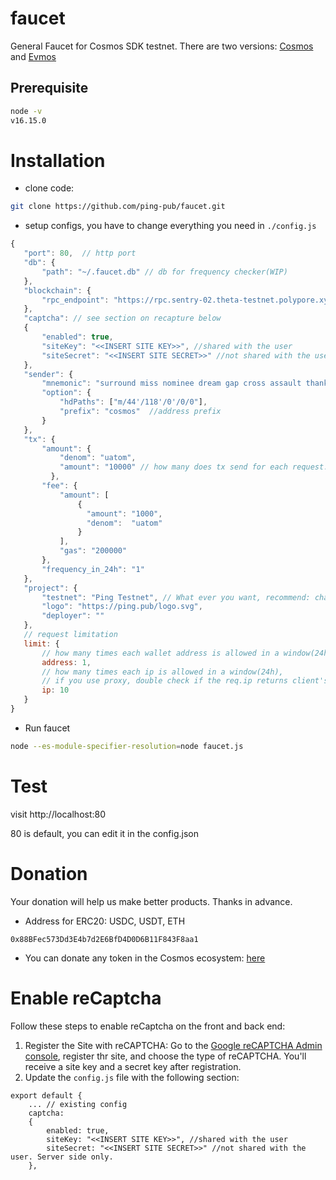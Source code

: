 # faucet

General Faucet for Cosmos SDK testnet. There are two versions: [Cosmos](https://github.com/ping.pub/faucet) and [Evmos](https://github.com/ping-pub/faucet/tree/evmos)

## Prerequisite

```sh
node -v
v16.15.0
```

# Installation

 - clone code:
 
 ```sh
 git clone https://github.com/ping-pub/faucet.git
 ```
 
 - setup configs, you have to change everything you need in `./config.js`
 ```js
 {
    "port": 80,  // http port 
    "db": {
        "path": "~/.faucet.db" // db for frequency checker(WIP)
    }, 
    "blockchain": {
        "rpc_endpoint": "https://rpc.sentry-02.theta-testnet.polypore.xyz"
    },
    "captcha": // see section on recapture below
    {
        "enabled": true,
        "siteKey": "<<INSERT SITE KEY>>", //shared with the user
        "siteSecret": "<<INSERT SITE SECRET>>" //not shared with the user. Server side only.
    },
    "sender": {
        "mnemonic": "surround miss nominee dream gap cross assault thank captain prosper drop duty group candy wealth weather scale put",
        "option": {
            "hdPaths": ["m/44'/118'/0'/0/0"],
            "prefix": "cosmos"  //address prefix
        }
    },
    "tx": {
        "amount": {
            "denom": "uatom",
            "amount": "10000" // how many does tx send for each request.
          },
        "fee": {
            "amount": [
                {
                  "amount": "1000",
                  "denom":  "uatom"
                }
            ],
            "gas": "200000"
        },
        "frequency_in_24h": "1"
    },
    "project": {
        "testnet": "Ping Testnet", // What ever you want, recommend: chain-id, 
        "logo": "https://ping.pub/logo.svg",
        "deployer": ""
    },
    // request limitation
    limit: {
        // how many times each wallet address is allowed in a window(24h)
        address: 1, 
        // how many times each ip is allowed in a window(24h),
        // if you use proxy, double check if the req.ip returns client's ip.
        ip: 10 
    }
}
 ```
 
 - Run faucet
 ```sh
 node --es-module-specifier-resolution=node faucet.js
 ```
 
 # Test
 
 visit http://localhost:80 
 
 80 is default, you can edit it in the config.json
 
 # Donation

Your donation will help us make better products. Thanks in advance.

 - Address for ERC20: USDC, USDT, ETH
```
0x88BFec573Dd3E4b7d2E6BfD4D0D6B11F843F8aa1
```

 - You can donate any token in the Cosmos ecosystem: [here](https://ping.pub/coffee)
 
 
# Enable reCaptcha
Follow these steps to enable reCaptcha on the front and back end:

1. Register the Site with reCAPTCHA: Go to the [Google reCAPTCHA Admin console](https://www.google.com/recaptcha/admin/create), register thr site, and choose the type of reCAPTCHA. You'll receive a site key and a secret key after registration.
2. Update the `config.js` file with the following section:
```
export default {
    ... // existing config
    captcha:
    {
        enabled: true,
        siteKey: "<<INSERT SITE KEY>>", //shared with the user
        siteSecret: "<<INSERT SITE SECRET>>" //not shared with the user. Server side only.
    },
```
 
